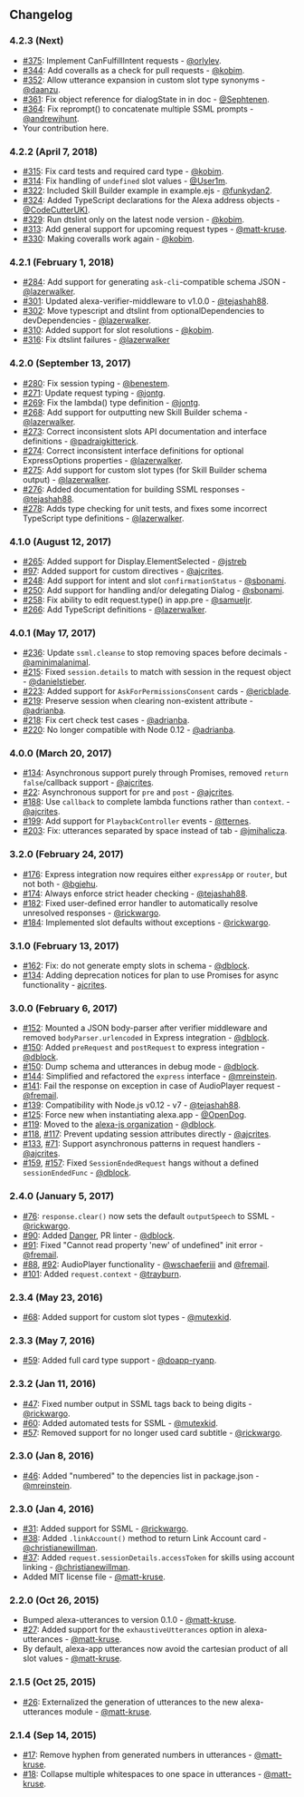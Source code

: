 ## Changelog

### 4.2.3 (Next)

* [#375](https://github.com/alexa-js/alexa-app/pull/375): Implement CanFulfillIntent requests - [@orlylev](https://github.com/orlylev).
* [#344](https://github.com/alexa-js/alexa-app/pull/344): Add coveralls as a check for pull requests - [@kobim](https://github.com/kobim).
* [#352](https://github.com/alexa-js/alexa-app/pull/352): Allow utterance expansion in custom slot type synonyms - [@daanzu](https://github.com/daanzu).
* [#361](https://github.com/alexa-js/alexa-app/pull/361): Fix object reference for dialogState in in doc - [@Sephtenen](https://github.com/Sephtenen).
* [#364](https://github.com/alexa-js/alexa-app/pull/364): Fix reprompt() to concatenate multiple SSML prompts - [@andrewjhunt](https://github.com/andrewjhunt).
* Your contribution here.

### 4.2.2 (April 7, 2018)

* [#315](https://github.com/alexa-js/alexa-app/pull/315): Fix card tests and required card type - [@kobim](https://github.com/kobim).
* [#314](https://github.com/alexa-js/alexa-app/pull/314): Fix handling of `undefined` slot values - [@User1m](https://github.com/user1m).
* [#322](https://github.com/alexa-js/alexa-app/pull/322): Included Skill Builder example in example.ejs - [@funkydan2](https://github.com/funkydan2).
* [#324](https://github.com/alexa-js/alexa-app/pull/324): Added TypeScript declarations for the Alexa address objects - [@CodeCutterUK)](https://github.com/CodeCutterUK).
* [#329](https://github.com/alexa-js/alexa-app/pull/329): Run dtslint only on the latest node version - [@kobim](https://github.com/kobim).
* [#313](https://github.com/alexa-js/alexa-app/pull/313): Add general support for upcoming request types - [@matt-kruse](https://github.com/matt-kruse).
* [#330](https://github.com/alexa-js/alexa-app/pull/330): Making coveralls work again - [@kobim](https://github.com/kobim).

### 4.2.1 (February 1, 2018)

* [#284](https://github.com/alexa-js/alexa-app/pull/284): Add support for generating `ask-cli`-compatible schema JSON - [@lazerwalker](https://github.com/lazerwalker).
* [#301](https://github.com/alexa-js/alexa-app/pull/301): Updated alexa-verifier-middleware to v1.0.0 - [@tejashah88](https://github.com/tejashah88).
* [#302](https://github.com/alexa-js/alexa-app/pull/302): Move typescript and dtslint from optionalDependencies to devDependencies - [@lazerwalker](https://github.com/lazerwalker).
* [#310](https://github.com/alexa-js/alexa-app/pull/310): Added support for slot resolutions - [@kobim](https://github.com/kobim).
* [#316](https://github.com/alexa-js/alexa-app/pull/3107): Fix dtslint failures - [@lazerwalker](https://github.com/lazerwalker)

### 4.2.0 (September 13, 2017)

* [#280](https://github.com/alexa-js/alexa-app/pull/280): Fix session typing - [@benestem](https://github.com/benestem).
* [#271](https://github.com/alexa-js/alexa-app/pull/271): Update request typing - [@jontg](https://github.com/jontg).
* [#269](https://github.com/alexa-js/alexa-app/pull/269): Fix the lambda() type definition - [@jontg](https://github.com/jontg).
* [#268](https://github.com/alexa-js/alexa-app/pull/268): Add support for outputting new Skill Builder schema - [@lazerwalker](https://github.com/lazerwalker).
* [#273](https://github.com/alexa-js/alexa-app/pull/273): Correct inconsistent slots API documentation and interface definitions - [@padraigkitterick](https://github.com/padraigkitterick).
* [#274](https://github.com/alexa-js/alexa-app/pull/274): Correct inconsistent interface definitions for optional ExpressOptions properties - [@lazerwalker](https://github.com/lazerwalker).
* [#275](https://github.com/alexa-js/alexa-app/pull/275): Add support for custom slot types (for Skill Builder schema output) - [@lazerwalker](https://github.com/lazerwalker).
* [#276](https://github.com/alexa-js/alexa-app/pull/276): Added documentation for building SSML responses - [@tejashah88](https://github.com/tejashah88).
* [#278](https://github.com/alexa-js/alexa-app/pull/278): Adds type checking for unit tests, and fixes some incorrect TypeScript type definitions - [@lazerwalker](https://github.com/lazerwalker).

### 4.1.0 (August 12, 2017)

* [#265](https://github.com/alexa-js/alexa-app/pull/265): Added support for Display.ElementSelected - [@jstreb](https://github.com/jstreb)
* [#97](https://github.com/alexa-js/alexa-app/pull/97): Added support for custom directives - [@ajcrites](https://github.com/ajcrites).
* [#248](https://github.com/alexa-js/alexa-app/pull/248): Add support for intent and slot `confirmationStatus` - [@sbonami](https://github.com/sbonami).
* [#250](https://github.com/alexa-js/alexa-app/pull/250): Add support for handling and/or delegating Dialog - [@sbonami](https://github.com/sbonami).
* [#258](https://github.com/alexa-js/alexa-app/pull/258): Fix ability to edit request.type() in app.pre - [@samueljr](https://github.com/samueljr).
* [#266](https://github.com/alexa-js/alexa-app/pull/266): Add TypeScript definitions - [@lazerwalker](https://github.com/lazerwalker).

### 4.0.1 (May 17, 2017)

* [#236](https://github.com/alexa-js/alexa-app/pull/236): Update `ssml.cleanse` to stop removing spaces before decimals - [@aminimalanimal](https://github.com/aminimalanimal).
* [#215](https://github.com/alexa-js/alexa-app/pull/215): Fixed `session.details` to match with session in the request object - [@danielstieber](https://github.com/danielstieber).
* [#223](https://github.com/alexa-js/alexa-app/issues/223): Added support for `AskForPermissionsConsent` cards - [@ericblade](https://github.com/ericblade).
* [#219](https://github.com/alexa-js/alexa-app/pull/219): Preserve session when clearing non-existent attribute - [@adrianba](https://github.com/adrianba).
* [#218](https://github.com/alexa-js/alexa-app/pull/218): Fix cert check test cases - [@adrianba](https://github.com/adrianba).
* [#220](https://github.com/alexa-js/alexa-app/pull/220): No longer compatible with Node 0.12 - [@adrianba](https://github.com/adrianba).

### 4.0.0 (March 20, 2017)

* [#134](https://github.com/alexa-js/alexa-app/issues/134): Asynchronous support purely through Promises, removed `return false`/callback support - [@ajcrites](https://github.com/ajcrites).
* [#22](https://github.com/alexa-js/alexa-app/issues/22): Asynchronous support for `pre` and `post` - [@ajcrites](https://github.com/ajcrites).
* [#188](https://github.com/alexa-js/alexa-app/issues/188): Use `callback` to complete lambda functions rather than `context`. - [@ajcrites](https://github.com/ajcrites).
* [#199](https://github.com/alexa-js/alexa-app/issues/199): Add support for `PlaybackController` events - [@tternes](http://github.com/tternes).
* [#203](https://github.com/alexa-js/alexa-app/issues/203): Fix: utterances separated by space instead of tab - [@jmihalicza](http://github.com/jmihalicza).

### 3.2.0 (February 24, 2017)

* [#176](https://github.com/alexa-js/alexa-app/pull/176): Express integration now requires either `expressApp` or `router`, but not both - [@bgjehu](https://github.com/bgjehu).
* [#174](https://github.com/alexa-js/alexa-app/pull/174): Always enforce strict header checking - [@tejashah88](https://github.com/tejashah88).
* [#182](https://github.com/alexa-js/alexa-app/issues/182): Fixed user-defined error handler to automatically resolve unresolved responses - [@rickwargo](https://github.com/rickwargo).
* [#184](https://github.com/alexa-js/alexa-app/pull/184): Implemented slot defaults without exceptions - [@rickwargo](https://github.com/rickwargo).

### 3.1.0 (February 13, 2017)

* [#162](https://github.com/alexa-js/alexa-app/issues/162): Fix: do not generate empty slots in schema - [@dblock](https://github.com/dblock).
* [#134](https://github.com/alexa-js/alexa-app/pull/134): Adding deprecation notices for plan to use Promises for async functionality - [ajcrites](https://github.com/ajcrites).

### 3.0.0 (February 6, 2017)

* [#152](https://github.com/alexa-js/alexa-app/issues/152): Mounted a JSON body-parser after verifier middleware and removed `bodyParser.urlencoded` in Express integration - [@dblock](https://github.com/dblock).
* [#150](https://github.com/alexa-js/alexa-app/pull/150): Added `preRequest` and `postRequest` to express integration - [@dblock](https://github.com/dblock).
* [#150](https://github.com/alexa-js/alexa-app/pull/150): Dump schema and utterances in debug mode - [@dblock](https://github.com/dblock).
* [#144](https://github.com/alexa-js/alexa-app/pull/144): Simplified and refactored the `express` interface - [@mreinstein](https://github.com/mreinstein).
* [#141](https://github.com/alexa-js/alexa-app/pull/141): Fail the response on exception in case of AudioPlayer request - [@fremail](https://github.com/fremail).
* [#139](https://github.com/alexa-js/alexa-app/pull/139): Compatibility with Node.js v0.12 - v7 - [@tejashah88](https://github.com/tejashah88).
* [#125](https://github.com/alexa-js/alexa-app/pull/125): Force new when instantiating alexa.app - [@OpenDog](https://github.com/OpenDog).
* [#119](https://github.com/alexa-js/alexa-app/pull/119): Moved to the [alexa-js organization](https://github.com/alexa-js) - [@dblock](https://github.com/dblock).
* [#118](https://github.com/matt-kruse/alexa-app/pull/118), [#117](https://github.com/matt-kruse/alexa-app/issues/117): Prevent updating session attributes directly - [@ajcrites](https://github.com/ajcrites).
* [#133](https://github.com/matt-kruse/alexa-app/pull/133), [#71](https://github.com/matt-kruse/alexa-app/issues/71): Support asynchronous patterns in request handlers - [@ajcrites](https://github.com/ajcrites).
* [#159](https://github.com/alexa-js/alexa-app/pull/159), [#157](https://github.com/alexa-js/alexa-app/issues/157): Fixed `SessionEndedRequest` hangs without a defined `sessionEndedFunc` - [@dblock](https://github.com/dblock).

### 2.4.0 (January 5, 2017)

* [#76](https://github.com/alexa-js/alexa-app/pull/76): `response.clear()` now sets the default `outputSpeech` to SSML - [@rickwargo](https://github.com/rickwargo).
* [#90](https://github.com/alexa-js/alexa-app/pull/90): Added [Danger](http://danger.systems), PR linter - [@dblock](https://github.com/dblock).
* [#91](https://github.com/alexa-js/alexa-app/pull/91): Fixed "Cannot read property 'new' of undefined" init error - [@fremail](https://github.com/fremail).
* [#88](https://github.com/alexa-js/alexa-app/pull/88), [#92](https://github.com/alexa-js/alexa-app/pull/92): AudioPlayer functionality - [@wschaeferiii](https://github.com/wschaeferiii) and [@fremail](https://github.com/fremail).
* [#101](https://github.com/alexa-js/alexa-app/pull/101): Added `request.context` - [@trayburn](https://github.com/trayburn).

### 2.3.4 (May 23, 2016)

* [#68](https://github.com/alexa-js/alexa-app/pull/68): Added support for custom slot types - [@mutexkid](https://github.com/mutexkid).

### 2.3.3 (May 7, 2016)

* [#59](https://github.com/alexa-js/alexa-app/pull/59): Added full card type support - [@doapp-ryanp](https://github.com/doapp-ryanp).

### 2.3.2 (Jan 11, 2016)

* [#47](https://github.com/alexa-js/alexa-app/pull/47): Fixed number output in SSML tags back to being digits - [@rickwargo](https://github.com/rickwargo).
* [#60](https://github.com/alexa-js/alexa-app/pull/60): Added automated tests for SSML - [@mutexkid](https://github.com/mutexkid).
* [#57](https://github.com/alexa-js/alexa-app/pull/57): Removed support for no longer used card subtitle - [@rickwargo](https://github.com/rickwargo).

### 2.3.0 (Jan 8, 2016)

* [#46](https://github.com/alexa-js/alexa-app/pull/46): Added "numbered" to the depencies list in package.json - [@mreinstein](https://github.com/mreinstein).

### 2.3.0 (Jan 4, 2016)

* [#31](https://github.com/alexa-js/alexa-app/pull/31): Added support for SSML - [@rickwargo](https://github.com/rickwargo).
* [#38](https://github.com/alexa-js/alexa-app/pull/38): Added `.linkAccount()` method to return Link Account card - [@christianewillman](https://github.com/christianewillman).
* [#37](https://github.com/alexa-js/alexa-app/pull/37): Added `request.sessionDetails.accessToken` for skills using account linking - [@christianewillman](https://github.com/christianewillman).
* Added MIT license file - [@matt-kruse](https://github.com/matt-kruse).

### 2.2.0 (Oct 26, 2015)

* Bumped alexa-utterances to version 0.1.0 - [@matt-kruse](https://github.com/matt-kruse).
* [#27](https://github.com/alexa-js/alexa-app/issues/27): Added support for the `exhaustiveUtterances` option in alexa-utterances - [@matt-kruse](https://github.com/matt-kruse).
* By default, alexa-app utterances now avoid the cartesian product of all slot values - [@matt-kruse](https://github.com/matt-kruse).

### 2.1.5 (Oct 25, 2015)

* [#26](https://github.com/alexa-js/alexa-app/issues/26): Externalized the generation of utterances to the new alexa-utterances module - [@matt-kruse](https://github.com/matt-kruse).

### 2.1.4 (Sep 14, 2015)

* [#17](https://github.com/alexa-js/alexa-app/issues/17): Remove hyphen from generated numbers in utterances - [@matt-kruse](https://github.com/matt-kruse).
* [#18](https://github.com/alexa-js/alexa-app/issues/18): Collapse multiple whitespaces to one space in utterances - [@matt-kruse](https://github.com/matt-kruse).
